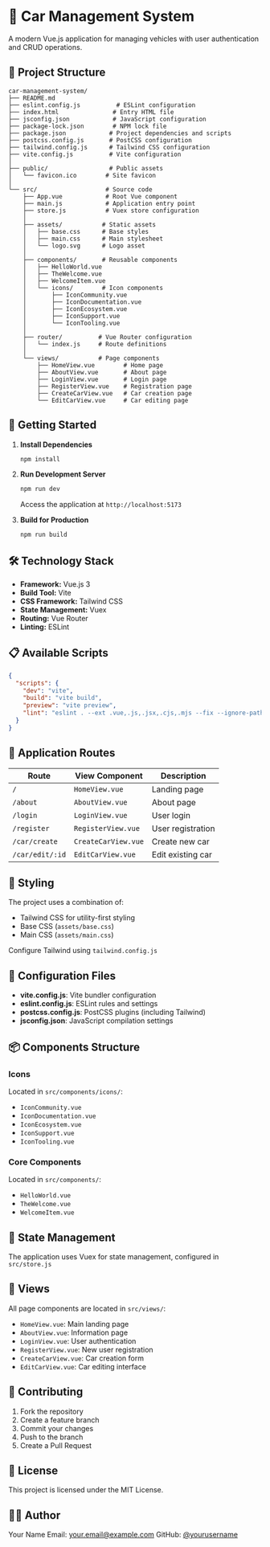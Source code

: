 # 🚗 Car Management System

A modern Vue.js application for managing vehicles with user authentication and CRUD operations.

## 📁 Project Structure

```
car-management-system/
├── README.md
├── eslint.config.js          # ESLint configuration
├── index.html               # Entry HTML file
├── jsconfig.json            # JavaScript configuration
├── package-lock.json        # NPM lock file
├── package.json            # Project dependencies and scripts
├── postcss.config.js       # PostCSS configuration
├── tailwind.config.js      # Tailwind CSS configuration
├── vite.config.js          # Vite configuration
│
├── public/                 # Public assets
│   └── favicon.ico        # Site favicon
│
└── src/                   # Source code
    ├── App.vue            # Root Vue component
    ├── main.js            # Application entry point
    ├── store.js           # Vuex store configuration
    │
    ├── assets/           # Static assets
    │   ├── base.css      # Base styles
    │   ├── main.css      # Main stylesheet
    │   └── logo.svg      # Logo asset
    │
    ├── components/       # Reusable components
    │   ├── HelloWorld.vue
    │   ├── TheWelcome.vue
    │   ├── WelcomeItem.vue
    │   └── icons/        # Icon components
    │       ├── IconCommunity.vue
    │       ├── IconDocumentation.vue
    │       ├── IconEcosystem.vue
    │       ├── IconSupport.vue
    │       └── IconTooling.vue
    │
    ├── router/          # Vue Router configuration
    │   └── index.js     # Route definitions
    │
    └── views/           # Page components
        ├── HomeView.vue        # Home page
        ├── AboutView.vue       # About page
        ├── LoginView.vue       # Login page
        ├── RegisterView.vue    # Registration page
        ├── CreateCarView.vue   # Car creation page
        └── EditCarView.vue     # Car editing page
```

## 🚀 Getting Started

1. **Install Dependencies**
   ```bash
   npm install
   ```

2. **Run Development Server**
   ```bash
   npm run dev
   ```
   Access the application at `http://localhost:5173`

3. **Build for Production**
   ```bash
   npm run build
   ```

## 🛠️ Technology Stack

- **Framework:** Vue.js 3
- **Build Tool:** Vite
- **CSS Framework:** Tailwind CSS
- **State Management:** Vuex
- **Routing:** Vue Router
- **Linting:** ESLint

## 📋 Available Scripts

```json
{
  "scripts": {
    "dev": "vite",
    "build": "vite build",
    "preview": "vite preview",
    "lint": "eslint . --ext .vue,.js,.jsx,.cjs,.mjs --fix --ignore-path .gitignore"
  }
}
```

## 🔐 Application Routes

| Route | View Component | Description |
|-------|---------------|-------------|
| `/` | `HomeView.vue` | Landing page |
| `/about` | `AboutView.vue` | About page |
| `/login` | `LoginView.vue` | User login |
| `/register` | `RegisterView.vue` | User registration |
| `/car/create` | `CreateCarView.vue` | Create new car |
| `/car/edit/:id` | `EditCarView.vue` | Edit existing car |

## 💅 Styling

The project uses a combination of:
- Tailwind CSS for utility-first styling
- Base CSS (`assets/base.css`)
- Main CSS (`assets/main.css`)

Configure Tailwind using `tailwind.config.js`

## 🔧 Configuration Files

- **vite.config.js**: Vite bundler configuration
- **eslint.config.js**: ESLint rules and settings
- **postcss.config.js**: PostCSS plugins (including Tailwind)
- **jsconfig.json**: JavaScript compilation settings

## 📦 Components Structure

### Icons
Located in `src/components/icons/`:
- `IconCommunity.vue`
- `IconDocumentation.vue`
- `IconEcosystem.vue`
- `IconSupport.vue`
- `IconTooling.vue`

### Core Components
Located in `src/components/`:
- `HelloWorld.vue`
- `TheWelcome.vue`
- `WelcomeItem.vue`

## 🔄 State Management

The application uses Vuex for state management, configured in `src/store.js`

## 📱 Views

All page components are located in `src/views/`:
- `HomeView.vue`: Main landing page
- `AboutView.vue`: Information page
- `LoginView.vue`: User authentication
- `RegisterView.vue`: New user registration
- `CreateCarView.vue`: Car creation form
- `EditCarView.vue`: Car editing interface

## 🤝 Contributing

1. Fork the repository
2. Create a feature branch
3. Commit your changes
4. Push to the branch
5. Create a Pull Request

## 📜 License

This project is licensed under the MIT License.

## 👨‍💻 Author

Your Name
Email: your.email@example.com
GitHub: [@yourusername](https://github.com/yourusername)
